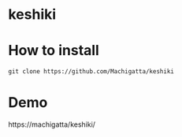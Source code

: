 # keshiki

# How to install
`git clone https://github.com/Machigatta/keshiki`

# Demo
https://machigatta/keshiki/
